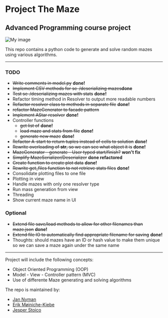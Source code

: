 # Project The Maze
## Advanced Programming course project

![My image](http://coursesite.uhcl.edu/HSH/Whitec/LITR/4232/images/Poe/lab4.bmp)

This repo contains a python code to generate and solve random mazes using various algorithms.

******

### TODO
* ~~Write comments in model.py~~ __done!__
* ~~Implement CSV methods for se-/deserializing mazes~~__done__
* ~~Test se-/deserializing mazes with stats~~ __done!__
* Refactor timing method in Resolver to output more readable numbers
* ~~Refactor resolver class to methods in separate file~~ __done!__
* ~~refactor MazeGenerator to facade pattern~~
* ~~Implement AStar resolver~~ __done!__
* Controller functions
  * ~~get list of~~ __done!__
  * ~~load maze and stats from file~~ __done!__
  * ~~generate new maze~~ __done!__
* ~~Refactor A-start to return tuples instead of cells to solution~~ __done!__
* ~~Rewrite overloading of __str__, so we can see what object it is~~ __done!__
* ~~MazeGenerator - generate - User typed start/finish?~~ __won't fix__
* ~~Simplify MazeSerializer/Deserializer~~ __done refactored__
* ~~Create function to create plot data~~ __done!__
* ~~Rewrite get_files function to not retrieve stats files~~ __done!__
* Consolidate plotting files to one file
* Plotting in view
* Handle mazes with only one resolver type
* Run mass generation from view
* Threading
* Show current maze name in UI

### Optional
* ~~Extend file save/load methods to allow for other filenames than maze.json~~ __done!__
* ~~Extend file IO to automatically find appropriate filename for saving~~ __done!__
* Thoughts: should mazes have an ID or hash value to make them unique so we can save a maze again under the same name

******

Project will include the following concepts:
* Object Oriented Programming (OOP)
* Model - View - Controller pattern (MVC)
* Use of differente Maze generating and solving algorithms

The repo is maintained by:
* [Jan Nyman](https://github.com/M19259)
* [Erik Møiniche-Kiebe](https://github.com/codatr0n)
* [Jesper Stoico](https://github.com/JesperStoico)
